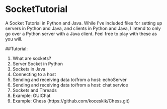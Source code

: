 SocketTutorial
==============
A Socket Tutorial in Python and Java. While I've included files for setting up servers in Python and Java, and clients in Python and Java, I intend to only go over a Python server with a Java client. Feel free to play with these as you will.



##Tutorial:

<ol>

<li>What are sockets?
</li>
<li>Server Socket in Python
</li>
<li>Sockets in Java
</li>
<li>Connecting to a host
</li>
<li>Sending and receiving data to/from a host: echoServer
</li>
<li>Sending and receiving data to/from a host: chat service
</li>
<li>Sockets and Threads</li>
<li>Example: GUIChat</li>
<li>Example: Chess (https://github.com/koceskik/Chess.git)
</li>
</ol>

